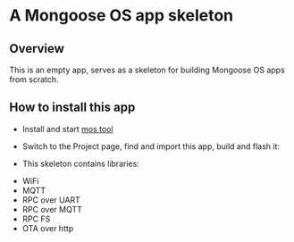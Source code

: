 # A Mongoose OS app skeleton

## Overview

This is an empty app, serves as a skeleton for building Mongoose OS
apps from scratch.

## How to install this app

- Install and start [mos tool](https://mongoose-os.com/software.html)
- Switch to the Project page, find and import this app, build and flash it:

- This skeleton contains libraries:
* WiFi
* MQTT
* RPC over UART
* RPC over MQTT
* RPC FS
* OTA over http
